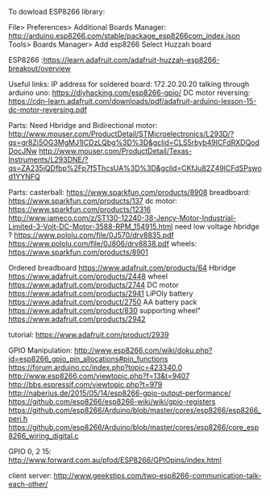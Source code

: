 To dowload ESP8266 library:

File> Preferences> Additional Boards Manager: http://arduino.esp8266.com/stable/package_esp8266com_index.json
Tools> Boards Manager> Add esp8266
Select Huzzah board

ESP8266 :https://learn.adafruit.com/adafruit-huzzah-esp8266-breakout/overview

Useful links:
IP address for soldered board: 172.20.20.20
talking through arduino uno: https://diyhacking.com/esp8266-gpio/
DC motor reversing: https://cdn-learn.adafruit.com/downloads/pdf/adafruit-arduino-lesson-15-dc-motor-reversing.pdf

Parts:
Need Hbridge and Bidirectional motor:
http://www.mouser.com/ProductDetail/STMicroelectronics/L293D/?qs=gr8Zi5OG3MgMJ1ICDzLQbg%3D%3D&gclid=CLS5rbyb49ICFdRXDQodDocJNw
http://www.mouser.com/ProductDetail/Texas-Instruments/L293DNE/?qs=ZA235jQDfbp%2Fp7f5ThcsUA%3D%3D&gclid=CKfJu82Z49ICFdSPswod1YYNFQ

Parts:
casterball: https://www.sparkfun.com/products/8908
breadboard: https://www.sparkfun.com/products/137
dc motor: https://www.sparkfun.com/products/12316  http://www.jameco.com/z/ST130-12240-38-Jency-Motor-Industrial-Limited-3-Volt-DC-Motor-3588-RPM_154915.html
need low voltage hbridge ? https://www.pololu.com/file/0J570/drv8835.pdf https://www.pololu.com/file/0J806/drv8838.pdf
wheels: https://www.sparkfun.com/products/8901


Ordered 
breadboard
https://www.adafruit.com/products/64
Hbridge
https://www.adafruit.com/products/2448
wheel
https://www.adafruit.com/products/2744
DC motor
https://www.adafruit.com/products/2941
LiPOly battery
https://www.adafruit.com/product/2750
AA battery pack
https://www.adafruit.com/product/830
supporting wheel"
https://www.adafruit.com/products/2942

tutorial:
https://www.adafruit.com/product/2939

GPIO Manipulation:
http://www.esp8266.com/wiki/doku.php?id=esp8266_gpio_pin_allocations#pin_functions
https://forum.arduino.cc/index.php?topic=423340.0
http://www.esp8266.com/viewtopic.php?f=13&t=9407
http://bbs.espressif.com/viewtopic.php?t=979
http://naberius.de/2015/05/14/esp8266-gpio-output-performance/
https://github.com/esp8266/esp8266-wiki/wiki/gpio-registers
https://github.com/esp8266/Arduino/blob/master/cores/esp8266/esp8266_peri.h
https://github.com/esp8266/Arduino/blob/master/cores/esp8266/core_esp8266_wiring_digital.c

GPIO 0, 2 15: http://www.forward.com.au/pfod/ESP8266/GPIOpins/index.html


client server: http://www.geekstips.com/two-esp8266-communication-talk-each-other/
